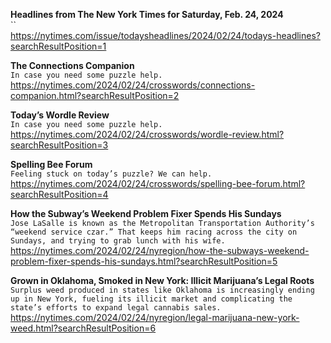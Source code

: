 **Headlines from The New York Times for Saturday, Feb. 24, 2024**\
``\
https://nytimes.com/issue/todaysheadlines/2024/02/24/todays-headlines?searchResultPosition=1

**The Connections Companion**\
`In case you need some puzzle help.`\
https://nytimes.com/2024/02/24/crosswords/connections-companion.html?searchResultPosition=2

**Today’s Wordle Review**\
`In case you need some puzzle help.`\
https://nytimes.com/2024/02/24/crosswords/wordle-review.html?searchResultPosition=3

**Spelling Bee Forum**\
`Feeling stuck on today’s puzzle? We can help.`\
https://nytimes.com/2024/02/24/crosswords/spelling-bee-forum.html?searchResultPosition=4

**How the Subway’s Weekend Problem Fixer Spends His Sundays**\
`Jose LaSalle is known as the Metropolitan Transportation Authority’s “weekend service czar.” That keeps him racing across the city on Sundays, and trying to grab lunch with his wife.`\
https://nytimes.com/2024/02/24/nyregion/how-the-subways-weekend-problem-fixer-spends-his-sundays.html?searchResultPosition=5

**Grown in Oklahoma, Smoked in New York: Illicit Marijuana’s Legal Roots**\
`Surplus weed produced in states like Oklahoma is increasingly ending up in New York, fueling its illicit market and complicating the state’s efforts to expand legal cannabis sales.`\
https://nytimes.com/2024/02/24/nyregion/legal-marijuana-new-york-weed.html?searchResultPosition=6


